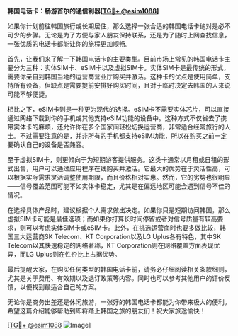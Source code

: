 **韩国电话卡：畅游首尔的通信利器[[TG💪+ @esim1088](https://t.me/s/esim1088)]**

如果你计划前往韩国旅行或长期居住，那么选择一张合适的韩国电话卡绝对是必不可少的步骤。无论是为了方便与家人朋友保持联系，还是为了随时上网查找信息，一张优质的电话卡都能让你的旅程更加顺畅。

首先，让我们来了解一下韩国电话卡的主要类型。目前市场上常见的韩国电话卡主要分为三种：实体SIM卡、eSIM卡以及虚拟SIM卡。实体SIM卡是最传统的形式，需要你亲自到韩国当地的运营商营业厅购买并激活。这种卡的优点是使用简单，支持所有设备，但缺点是需要提前安排好购买时间，且对于临时决定去韩国的人来说可能不够便捷。

相比之下，eSIM卡则是一种更为现代的选择。eSIM卡不需要实体芯片，可以直接通过网络下载到你的手机或其他支持eSIM功能的设备中。这种方式不仅省去了携带实体卡的麻烦，还允许你在多个国家间轻松切换运营商，非常适合经常旅行的人士。不过需要注意的是，并非所有的手机都支持eSIM功能，所以在购买之前一定要确认自己的设备是否兼容。

至于虚拟SIM卡，则更倾向于为短期游客提供服务。这类卡通常以月租或日租的形式出售，用户可以通过应用程序在线购买并激活。它最大的优势在于灵活性高，可以根据实际需求灵活调整使用期限，而且价格相对实惠。然而，它的劣势也很明显——信号覆盖范围可能不如实体卡稳定，尤其是在偏远地区可能会遇到信号不佳的情况。

在选择具体产品时，建议根据个人需求做出决定。如果你只是短期访问韩国，那么虚拟SIM卡可能是最佳选项；而如果你打算长时间停留或者对信号质量有较高要求，则可以考虑实体SIM卡或eSIM卡。此外，在挑选运营商时也要多做比较，韩国三大运营商SK Telecom、KT Corporation以及LG Uplus各有特色，其中SK Telecom以其快速稳定的网络著称，KT Corporation则在网络覆盖方面表现优异，而LG Uplus则在性价比上占据优势。

最后提醒大家，在购买任何类型的韩国电话卡前，请务必仔细阅读相关条款细则，尤其是关于费用、有效期以及退订政策等内容。同时也可以参考其他用户的评价反馈，以便找到最适合自己的方案。

无论你是商务出差还是休闲旅游，一张好的韩国电话卡都能为你带来极大的便利。希望这篇介绍能够帮助到即将踏上韩国之旅的朋友们！祝大家旅途愉快！

[[TG💪+ @esim1088](https://t.me/s/esim1088) ![Image](https://i.postimg.cc/4NQfJmqS/Snipaste-2025-05-13-00-14-12.png)]